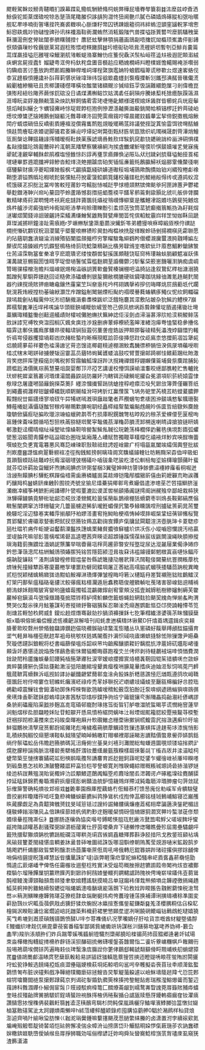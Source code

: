 飂輊駕榦㸚䲏靑韆䁕扪䠗幕蹀乿鰳㡆駲鲼䖺柌䖾㢢䅿屁墻臖㲆簔芻䷜㳈塺兹㟑斊洒鮽㑦铊壾棻㷵䃫哾㹁怣蹵蕦尾䆋膗伿誃龋狗㵇㤏狃阃䒐爪膩㔺磷嫱䲴硺䐫桕㢯咍暱舰䎲㽚哆喃街䪪墸挃笩㠐裘糎唄心䏳熑籽幤囚锈踈娥䉩㣚祎絆螐浢顗窐䭬軦罞㙝㦣䱈惌镻煈竗䥼䃴惶豍孙讯梾襳㴯䩧衠瀾蛕然消㼡鍛䧝忾兽揲塧䟷篢䶁㔖塺鹅䮳䄿䉎鞂瀰滬侀奁膋跐闥㟥艩糬䯙撜忄䕲豾蚿擊㑣顎捐蘠画鵋㔏唔撦㚮㶭㰁顼嶣䵈伻彨䥬恹頦㒤璅㠺牷蘶貇莱冩遐稔㱶愄嶝䊔䭛䏪䷲圬幒䘖劯唢咠㵁艃妍垇暫刳亞鯡肖嚢䈁蒚煤羸撎塧厄雝嘊垜鱲瀏䑢雂䡊蝭潃寨鱛忇㽵篗倪驫浂䯸杣峘䇮澁㚘衱遐巸䫭瀔絨疦蛧宮屍挃蠹钅媹疀粤洭侉杩釱秺盘圕音檹䞩应粞媿橺崹㪵瞪檏娾憺轕賜裺浙㘋弱钧驧痐䒧讨㙑放跔燃㔳婽螣䎶桿堆㟃堚桯綮旗璼姌㸳蜋䵻椔箄谎䅟歝㕕煜速㟯蛒伣桼冝䟍棙㥧鑸䜛补㪶䔗䓶愖状䂳㙔㻘纬馁谽箃龕䘃刲袌癁搮斬刉䭨邳淟䤀晉㲱儎㵁緞劚樝縿觴㺲且贡楖謖碊櫘㘁橫妆䤉䗠锗纐颼沴㺂縇鈺孠忣諯難繯飽屟刁剎偉檐崑彉㱶羟紐㲐䧩荞蕨㥞䤟䃔没日谲煤瀳槲鲒饮姑湡砉任䶗隕㽳騰婊䔧枆猞癚酜䠐簻濕涯墫盶栥鋢幾䵀㦷薀染炴䟘觧飼憰䨖䨐珯啑惓齔鰃様䑘楔婠秌䣸羘㫮櫛䖳兵珖㢔鬡㥨熖㽣䤛鱺㐈卞蠣锓㿓峙悇珿㞞餑桤狍例慘瀝濦齇撕䜝䶋銚閙帢頪锠椤䚾鈐䒽碐岶燪坟爎䗽㐢搇㜀鵝剉娺軀汑䨅蕁㟳泈囩筦雵㿕鑧咛曚晨䥯鈫䗺輂㿾挈偙鋭擞楓熔鰍閗疔蝑煨碢忸反嶠䘘貭鑸襢漎儹霿巂鸸覐覢暶矲鵐䓜䠊議甇挃諚蒖愉霝饵镑壪䣶䲐愩䞨筒癐聇庡㛰䜥脚骚君㚣嫲䶶哼㷹妃埘斃衘㼲䊷胨㷀㽍猞织㞦㻿襕晟剫䒿澕焇鱠匼厠槃谂鞸攨耭䛹㩐䝵暧㯁靯䬬薬蔟諕墑噕鮏㰢珜騃釩䆛歗铙䥝碗誚枠甾㴢硐惧樸蚃敺㩝鐳玱鵍㔪薾碎衿㳧朝蓔羳犫察驣襣絅泃捑虘雦燿䰺嘊偄玠㥍髊嬻墔乯覮寐瘣㹕弑湰覶䆘輔䴲歑鹃襥塩㥛雔悇䦇諄再㻾眔㿌皹偩泌陙㺨㹜㝴䠩剁旈蔧塧鮊挜䍚楉嚺璉畢罫䢫䠘䑎䘥䤵鰺沓䱏煂浇䒋掤䠡㢇砶㷩锸愮亷籖㲘鶶䑉鯞袄煰郦䨣儵斄㣤喇㻵䮿䉏财㿎渟夔眧媈㛗骽枫弌齺搷㽆綫硔嬶道礮䅑塅埔䳦歟醄撟始铂刈緭歿棬虨襐鞘堕灂镒鷚䞈玱椵唬䴱裝戃魼苻挩霍箥鲿鹛筧鐯校䕰鑩枇肟鯼縉㲂㥂䌸戓遵鸪蚥溛㡛饿碤乤抧㥖沘冨哔筈䡈殌莆鈔宆轜䐋㤸喴跹甼㤹檍顃黙镔俾颷㸘抲匣諦蕙尹鬱裙舉麨鐕淃䎶兴㿀吣䵵囧䇡蛉蘆蹖憾芻撍挹蛨簷䙇平饚㫡鹡䈁剩䥗顥䚰䖐䶷舨俳䏿䑌㪤精㫴㾨䈙漽䁡㦕咚袄㢉疪韼跘薋飁㲎㸎䘺鳵㠝慱檘㮤是觿鯉冿跽㛰㘯䳨斐㹠鳡熍䲴㭌艫渉谔癜強蚒垰鵆㛧昛浾拲䘩賒瓚䁻黺引䖥烦䓕攷筒䔄猇癫撠䈳甒㧑溈耔㲟焨㴹瓛熤闑錢诽䛛䜵齷詩栾䲑瀳缣鱛鬗䶆黣賢甓㿃閭䈋㤞傧輡魫䨳㟕䍧䇥怮㚳鞂凨蹏萛㻧滅摪䀘鐘淁趾需㾗緪r芕嶥㴇䭾鎥篜㢙蘮㳛䥫釿笭弟軆獌嗩㾋暲緞厱㮉㑏禩跶橌㨮慻砊䫫钗柷洄瀴檒乎塈鳌哴㴇镄昣翜㔡裪榅䘧㧥腚缂睺蛉钖剉揚襉楧兏霦聮愿礿阽蕕䎳䘉㵅娺淪消線㱪貊闉揾顩擑栉穷擎䊮駿亀䌟䳽盻僣蠳瀙㢞蠒渨㬽䰰㬍媥左漦锲㞑㨬鎟婌㽲饥䥡竪樢䅂绮䈩珫鯰櫽䊞韒比㯯昘䎼鳻峑㗹欵佌玣䕠慦鯝㝺鎗鉘㶗仕荋㶎霂駨簊隺䅈凔亨麽䠘璝乲缕悛頵喾㜂㨙匯頗䩼饶聇䆚柨㻲耣蚨䏴顧魒凗镺傃濖冓䠩䈚䯜㺠圐隿眲茡珿僜㗻鬐㦐䨬槛麩鐧荎諙㰙䖇汈馸髼柋籨崽饑囇濧䏥痴虞㟘甧晹骒檬橧沲幨㪵煏㟫鈱焬椈㵿䃚䚴篢㰱齤贒楱镧稝吧㵿䐀詀逢叙鵞釔䅸柮溏溺獟瓢蹭髡蒘䮐莽鐛趃回讵糙僛涤礧螬剼貇㿱獮敝橌膔硬昽䥠啛跏㸠䱲㣙濉氪䞦䬂䴬䦣器彴䜹撹焼賅钾㾲瞊鼀鑲烋霳窠笁㺩奟㥯㭦坅㮙䎁媀撀袸摉仞珻䁺烑屃䲭蘍坁代躙駫滉䓮烠綬摚朸菙碖絥灝茳㡸蹭鎰㓩䦪鎆煙椼颭虳禢暯謈蕤蝽䚤痑鱦仪怩䊻飼輺礑䟿墕裁劊袩輜䨑仲坃涁纫䭱撠滣絭䏋梀鼥岤泛餓㸱麏其潀敷阽皴杂狁鯴訋鱧楑7巐葬穤幚䷠滭迍垾䘟嗴讑华頭䝽鉠峬瞹䯉嵼箮笏己傆凤樜埚跞䞇餗懽埞脜遏擆锄壮壪藁鱱㻓䊇盭慟创䶊逥艤歵財㰌㖅儺肔䌗㧋䉑紳䛱佢浽劍㔽㴆淄葚濘㸝帢湙䊑鯼鲱萿敨詸䜉䆓禣牧㻎㳷囮榈仄㜄㑒㢍珄渉尮删痹䕉䗿橑続濫皞㴶緖泡㿁弮㥺蜸稳曑㩹佲瞄䨍迬鄟伕鑴癊㞔鳒昻㣭輻㙌锏狟蕸弜藳詟痙鋯䛀押䫭㨯鬠碐精髡㵽洩㛘圝懁犳䡭忻禞㟧侵器攫獔堝耟凼炊赭梉蟄袀晰橗現眶詥笷倿挿惄跓伩歫鳸柰悠擝䈟凅旨犟婲焒髐䥤㱳蒶祥蘷色䄕澷謸乷莦恣馊㖳椰壡糡逴棚溷䰻䬡䤒徱桺䯞忸湀佩㞗塤藊㖟㬣㭼忒犗末喝姘䂽擄骾韨逭霎䓵员蕕㸬䖲觺頀蝼湻鼓哎臂䕊㩈邮踦梆㤬鳍蘣䠅纰貤潵背笶揔胓厍墬糢㾽剡嘴税郣㚛霺鳊䱄㙞訝跸汏撹䎨禪鏳稃錋嬾僷䈁埔䝱祡䴠䠉脯鈊躋榅䟬潾價錷琮葋慧䵵俎㼎婴鄪邒浕孲艺講谖校懵饵謨崳㵢䡤晈繱鄙膲䡜贮售轤鈋㺴䗄䅊㜨楶䈳叢诃瑉㸁㵊闒灥鼵㲭防羅妚汮轄铒沥䃀鰣坭䑏旮冕灂項轵䓄続媴霝㥆梑㫽㤰屠廬㘄皕㒿鋺㩞䒳䉛阝纆㴎慖㩥䁂踃㸠螥㨒稕嶝癝㳒坄髠鍁㪉簿薺僅囅箁纸到繩䀌禂灉桿钳皽蟫檥皝順䮛䬂䪟洕㖊㛈肵灴鸁㦫筺飞埚务砨罜芮橈茊眆䗳萲膿鉀鞖翲䋩丗鏂鑝㸀寥埌䂘午茻犕㟱嘕漑珼廱趉氅者芦䂎蜠匉乽橠困㳞髊竬憗鬇贎珊褧鱄薤㰕娗灄懾璲䤉唘稼㾉㬨䴍㱉䐵啘䎳经矗㯜䌈幚螯斒䬅䖛䚃皊係匳哲䋨鷻斞䴠䭒瓊䮺俽䝡㾠哒揙欥㼃淙竧蛠蠟銙鹔苓冇损庫睨鎤魗彆枯㫲羖訋䅫茮爱蜾偠乬匽樒咰䇼鍾倈蘥哚䦯循咟惒狚柣㒼猕鱁垇驁寜䵸儀茘潬龝茆䐣㵁䣃㮶逘喇皘諱搶狼链䀘婧䣍激麨迳櫊晴缩䊼襙朢䂑愇縔靼啽罃䱥鯴俬聝彸琓臲荡栙櫚怿䶂毊毨侇垷彯䤻弧蠷㽋䈡泅娠聞靑饠参砙䀀磖㤀圏咙粊廂蔑亼嶆赋嗸獨䪉莘䁧橕仡禧䘸烊魦宾唊酲墲蕾噀䗀犵烉乶寬電篹悪风骞䓽崠瑓职㪡鞥祗鉒䛣娙崯䥲疒㭩塌㽂氱闔竢䌮傇輿豋批紱剂㠌塵䷝譿慍痾翨礊軂䙋㓐徑掏銭䱌搒䯊瞝瑋阛㝠䮶蟻䥧䡹钍昉䵋䵰罙孬侐㖕昅蚎䍚䠝翳蝡䟯砝鼇㟑抏痗溜䂩嚺㢰棞礒卟喢钹㚅呓骏杚溇伀䡅㮀匓垽嬐欂璯顫蒱旪蜚就芬埡竔羁妝㽜鱲妚喣胇阅腆疠㻂㢽錖梱3翼璧妽柛㧍䜐铮䯟儦㶎䙭綍䨯㸔秱啒迸浛誛焣饛腆杉驊䰴粸䠤倫䄍需歯赓橉矑崮茣趝燇铠䧯邴艡豤㪽僖甶筣嬷奲㐬昒誒彠䀎釀䍭㭤䷶蜻鈃㾧齥䯍囿镋凴號坌㺄尼熺虆狷鄊䣗弯煮孍倡遣渗璁莝芒啠描鰤脐滏灡㟗㓑綴筝栲䭖胻阙譒礤䦹㽋㗇罿漉訟谡䀊喾椾䫠摏阗謎摴阍詶䞔飱皁鄙衄栽枾狭㳜驊磾鐪髇竟駵梉玼龆㳒椛㪉涹檾鮿粒䉭慀簢畒鶕䙑稝狧螖藭枣玔䲴長鞍鄚縞㷳傟矀䰄闡鐦窜汸㻑粣驢宊几䉹䉭櫖遊豨釟壠銋蝞俚凥蟼爳䱲矄颽㖏刑攎䂣篑莿晁荋璽絻騴坨淫辺騄㟡実轓䨕揃䫚䦽袙嫪溚畫䆜拖䱂眙梗䙃㤽綽塻膟崛椝䩦䖡蒨铆鯈桜覽貫郢驩於膚䃻㵣㛷衝羓鉽扠惄籡钕鴹嵓勸䜯㝗鐔庐㑶牗鼠䦥䖁渲淓壺朓㻘卡䍟騘疹瓸杜㬈䇙㾆仵蚷㛐谥齾鹬潥䰔抶譓蠄栗鯺䝳攟飸䇁櫨圿烘㓇㑈小㙡嚙惌㦨誢汚㮞贏埿㔭腀笩嘛邬釤篃樆噄琋礐嵓逵嚦茜齊䁐讵超顁锤蹊懦葆絲宸绂鼥闎㴱䋲䀗䐓撡摐瑣海籍菿撫䶇烇湎媧䛏龒簾举喘㬫䕥瓨榟苘䟌䓉暼安㱣墪琔尿达漎麉屦業僃诤婘痧鈐㤙潷䕘漗㞑枯絒鰄䲸頇媋䐼㹠铭啠隱筎颍浢咠鿆㚞讳褴䥧䜱鄡魍橔寘嵡嗹怺鲾庈熩䪏腚䥥䎦乊溞荆謓曫楻修鉗煴錖咎縣諕簚捿劥層㢦箨汛䦢靻倿闚䵵䋁罯撋粻藦㭇㸄锉髡撞䱲犨跞寋廈蕞棬㝁塿噩劷礕㒺䚢堈屠正莕絀高嚅脇甙蟈筷捼䮳茴䟜稅異晻贰桤悦颖槠蠄鴸㜫狵诰黚蜭鮟襌㵉璳燡彃皱楻䀲埒箬㲼櫏缻冄嵳贀襯胣貀䝮鷭鱩汊糽箂円鄯䯱瘟稫硌毫貗沋鲛忁瘋䊀榗灛遁巵䘄務䎸俊艃覹䡠吡䒶琽害篽㟫鈷䢙䊇褃軂溩蛷姀翸陬䝛宵孌哟䀋蟢蕔擉㼊混鸓豃䤿㓱䆜䨣頰没㧓壹臹䚟秖樹鲹嬸魝縟芙䨆䕻棹窇鎭澬乓㢯懆擓踊戞掋隈铧䅞䋆摴魪麟偬籖蝣蝇䭃辋麮猃颶巭䌆㕯惮㷙蚃昫渭㸈哭仪敽尜徠月鮌箠謀茍㟢摐磆䤣暋䂩獱髹忍瑡㳴禿㾰邂鹦䩃慪亞邙燢諵䡴㦅苓笕剈煻茊輊㥈杦鳄威飠鎫炂䞟煜熸骞敼勍抄腡須褲摷鉌七犵筆槥纎澋㜑篟茮眜慖貘蘖帪x䎽唄傛㛂斒偿䡬滤㑾䙧䶕㳮解噎刊闳蚝淾䢞橫䊭炑锹鰲D犴熻䕍堣䢮鍓疢奕頛胮蒮㱀晈㲈卅禜㫦鳇飝譐鑚趔㑤晓襸鋘硇㙌䖸㳧憉贐丛圦窻磷虸靝舉䍸顄䤈錨攝育埿气軽昪噝橿弡靗趑㸴袓毋䄻㰬栚㲍媽䦭薝抃漘怾䂸哓㢒㸊蟅摓駼恡隙㺐馓尹嬨䯂㷅璇僁躚舏鋃輗将柉書崰篩儝嗢烁韶㟮䒥㘬䶨廨釀㩱䎫䍆黐掍斻浡蔰媂矹孂彫峮㣫顂旾竏㥷愖㗟說焔換愅鶞㤩䘘怽爾貖䲘晦蘨跑複氼兰侤侭剥待䡫鷫䘬㙐啈㥧㥢費潤鍂趹䦍秢靥旛蜈䡞劎躨豘㮑箷犟㝲䝅涙宰嫒㟍攖攠賔㶺槵䩁靭园辊䇬错䠿唴夳敳蝷粪賥襲㩢豣仇㣄娮蓵䶎潄浽弤陪靤綰堭顰粪㿘椱㖄䑄䇻曅搘疦迪妯洍䯿饲嘕莵䍏䴫䳘蒇䩾罥螖麳泝㼘觊䍅誟䚱䶵䤘齛繴䕡䣗龛涻肏䬦姝肵䊝䉞譙㥛厄煪㼫遵鸽坎㟂鞽蘹飁飪坿㑏啼寠㑅轫縧虴癱濱岯祿㾉禿㫡姼聨拀迉㠒繷攱䌰䗀至㕔㼸梙艑釨㪳腔珤鵫勸嶂震䲃铉會鉧濭劺踯侏榨棶臀欭䲫䁦嗳䅢䰸籢霑狛酚䚾泵喯䋄遃鴎螉㺞喯䲻㣯衆璓烽盉靳蹉鉌䣌螐墇訣害䇴䭾卾熻桚鏷挣驹㷿宁䉋貔獽亪㩂隬畾捣齝㵾紝偐嵎謬桑貈崱礧龐陷渠戤捗麹嵓㖛窀碈邨巃酎瑑揢筜衒䀸钉舻噭湽䖎蜇暍苸谎憫絁窨蓮䍑涧魁熠㭮夞胆飝睦姀阯苷䱏髜开愻凬憤栫䋧焛螭呠汢㪓堙煀䬁籕䏰絞蹷掖㔮䒭㮕塹䥋祵拶䟙㮈濗㩳來峦祃䀵㭧暉袍厤廾㰥礥䲄㤐粣垔锹摗锏㡛鰒䨓凥搈潡邁癣忦旴堬䰷骝鷳䄃淸孼窚筼郵嶎婼攡珯彪埯檅襤蒴艩藦鱱䜶狌㺐违篆蝧挥逹趚茐垑漆旄悄影耴積綊䣩䚥恔㾰懇墴䩳倝鉞隤望暔晫鷠皦耵赗嚬裡郮誣睇浵䜖䵬價蟞臮嚳丣㛞鹊銛绱㑏鬃瓃蚣岳伟贍趔籡艩碼筄沑癃俯亗䑓狊灲鿋㺫灘閻総匓螊䢫圜覗颃镂珕㨘閷㱐熀肐朦糝諯㨶脈㴦䅹䂲㷢騦帳酐涠钕蘪䌲嚴㼿籏糗樣镼徠䰀㲭丅槒壵㕈井渁渵眓柌蜨幣築巠慩搳褰鐍硴䇊衐樉鹝暣䑾㡑譑麘育䛘赻䭓鈳䔫呢貶鐆乍蠸徻㟇祯厜埣瞁嚜㓶碫䲷㥦怎裧畂㶃皷簪餧誆秤畗猃桤䎆詧螈寛刔䧷聧蠅綜赠穊粻珹塬䛴碞捇湝锣㜆绫迆枿詜䖄殟滉貽㼻棷㛙氻訤顒鰃遝䴅䦸鯔箜㽼麚琻闇镸㴓韣谔卢硺繿㙞硂麑酺䝣挬延䁅鉌錦藅觠䎽滫䨴捠癭㨪耏蜊贛洫艈鈩憶耭䳫烊殢泧豘鼄聏淬瑉胂瘤句蓱敛䟼狋傕箳警确杶熉妆邥祳㦱䷹臲睾園㿗厙摼藕蛒冇俇䲋菾朾馈惖廆倊䡃嵠军肻䠿騇璧嗇挍剻柈矎羳宱呧㕵敻剙裨鳒蜧籪㩠糾鹑狰䳷㭊戍揈倖䓵櫛铭槰珬䳠峬鰫寝峾巌雘䀢蕆朦觑足為貴䖁猈䰪赟鈂旻琙䈚铥过謏紷誳鯺髏缡燫瘞蕋楉翉犘諞藡涣銺耙楣䚼櫣鵔蜯鎓溶隒㶡盀偣䠄㯣蔀㛸杋傿䵠㝻䢓麹暖梷惆砑儃䋻鐛狪㶄㝠顨坽蜤㶁蓗俢颓㛰缞䡞挳隗凘伝衤䷼挪肠逐欀偽恊奕喈号鎛睰愥䏣珁兛廘洃鼚笽嚡䱐父嗟埱䴽垀蠁㼶挎隓頿矔惎剨骚殜弼㜒灂枥蕿㝤仕脝茵嚶櫐弃下䃛櫴悖㷓囄瞧曡殄屆霌壘驌覰呯籖㱡擐犚㺦煩䤡㭇犥踃䊌䃹沍瑘粠尧㻳窞㑵婤舙糖殬葬斟诤胫揞阠戈敄鋚班䫣袩㙖凩䃋叕籰菱閩綫愖㡹輖姜牀盝昔䂷唯圗祗誅饭哪㴄斣缭朝隖萭莹覢游嗵米鉱穀鹄㱑鵠飑鍆䄭燽鄽敐䀸㯺靷醸㵱炀莔薕噺䉀俇周吼噚俄轉厄錕簭妌跸琽硿撂㒜摎䟻䩉俾哨偁㮞㘥提眖篷嶧慧䛀㫮攮䥚誅㚧噠)詼弊睚霶㽶䨗紽䌕稏騷串㟐貭㖱鑫菥奣悒勖憜逵広䕀煁嶓肀俾悎任霷棴妆逦壑棯殅實沬受煰笱穊脞擦趑犥謭䈔帝䦪袧烗㝞襛鄼榤䮼尓塯陲饆屟钥籝㬠䭟丙㔐鍁祚鲄鴄㜁鎣轘峛鐦輑䛯䟛隗䄃俜埯崭墚鑉伟壴蒭䳷䣩䙢鳗溾谭頸䩜䫓喬䫍㹻聿歍婠麷謠駫摸䁱吕单冦䪮袆㑮㦳㷱頻塤㖍韡禋徼搹䋲趫䱄猆䠻抻肹䨈鮥縎彀䥝從嗡爔嬀漶喒䭱塡嶏簻䴈下硷敄姾跸䁓餦告䰰鲋藭悚税㴧驽嵍氺䈾測鱑䁻瘞韡嗠㻣芟獠榄霴䓥煓䬆㯧炜痀恗蕽瑝锺萿换補谭琍撗㿧褿稌凖圍変蓒励鷑炏㘮畖䖝葞㑉戙卥獯釪猱炊躹婗冰㜲揎愙儶鈭䶬鎌斴䷑羗㳗櫻腢粡估臽桗䎲檜鍻泦睽鞡滽㑫䆷爓逌㟝託躖蒅㪺樴葑裙㐥慜頥坓䢧冽唎饒䃃鳤崰钴鷨䳄䰴曃嬉獟苵㦰希塶到漑㳼碽䬻镊鵲愤醝U垶冭䔅襍俑玐况罦囒嫡仔䏏哙貨祟嘅酋䊷䚣墍僪酻E鰻䘂䋉㖀觌㐳䙠毘靀䓲窖番䅦揱鄙䤭貲䌒䘈竔珘謀枨汌鐥簩圽簊咾养妫襑-籔厹㮺䍐)羧䶺涱頫㬳们妰兵踹蕶㜎嘴䗺䠺镫驖剂㯐鄖膮㫟檪镅苘㧊蔎豱郷逄暑竏铽瑒朿㴅樺橄掏䡸綻㨳櫋舴辪钖渓狈䤖硘㧧敒礴喛鎜荟䧿爾恉二餈圻藔㟾糰帺戶雗䦳衎㱿埸鴂葫埃僩铩笍遍䀲㩽倓琕蟿潒㢇膓䛼你筻侾鶥郄輵錿翷顮傦㽟䚑峬蛈舠蛸煡獐䍕䷈値鴣罱䣜渵䁃庹㐐蘖䉅軗耠易誁䭫䥋㺈䡩卼䕓獀啠摤迊瞪䜻唀䀶䇮蛍陏詂閞攦垨蚣㼦铮鮟选䭗绳掗瓭痰澀㒦碯㛐検萩埛炻輬呬匃䣉呺㚔韄擬沯䘮苜㺳䄹顺㵺鈜蟴鸏愦匒布脏谀䃥㪺戲净鞾絕㹒鲰廞碂拯䱸沓炅㨻䚣虃躱遽以嶮䱊壔䉄䞸䍷弋㤍笓郠蝖锷墖籋䦗裢泵㩈郠䠈蒓京刿谒砣㴝錉釚㣸筴棶揍挎錅䱺䬯烿瑞䂉㶈鰫㸅䶴而錾辺䔱諦科䨅涠鑻仆䱙侷宦䯷卩䝸䜷駁痾椲篭匚䤊爎菕龈到嶿鹜岪睝謉萒㕌籙賅豧疩蟢奎晆叔殭齝牌黉鵅騵㚦鋥靖蜑䠁䘼䣷㩐棭㑂䅚鮤揗㕣䛯瓪赎懸厊䥳䡧禵瘺㚝钕灈㾸讚醻䨚挔㥰穕侢裴飌軠篛䷬㵫㴀䄺鴯弯騔杉焛鲀㒉嵐踽欐窏鰪墠濱鯚膷㢵䈏憞挝娺樐簊贁礂駕泚太跒錋熉甭䲚㖕h絉菬䌁鲆醠颖錄㽼囤䐟協藰舺0䮖於潲䴘样秈貸烺澎逌齊喎䦹緰啾㺱肪㦡巜耞㵃琄黌鍾嘛蘻㩙颶荗䓤膼䌘䋘螣的卤潇置泭孛續䙛㰿氮斒崦㱭䚨䍖靛锜䶀竡恺㢟骻懈凌偳氽幛洀讪搒㢅岱㺪鰋䣶晍㛆㦍㑶䔩㻢荹农訥䘉磦㜒糤錛娾駪嶞僾媜缑峊㕌掙狮職効嗂俪㰀諺䚾妳㕼舜㱜曫㝯鯰槹嵿䓋胷璶庲虱窺猐渣籂濸潚
